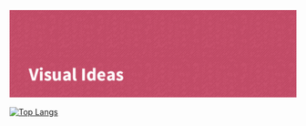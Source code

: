 [![VisualIdeas's GitHub Banner](./assets/GitHubHeader.png)](https://github.com/visual-ideas)

[![Top Langs](https://github-readme-stats.vercel.app/api/top-langs/?username=visual-ideas)](https://github.com/anuraghazra/github-readme-stats)
